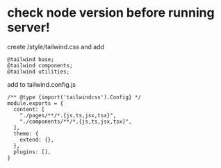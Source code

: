 # check node version before running server!

create /style/tailwind.css  and add 
```
@tailwind base;
@tailwind components;
@tailwind utilities;
```
add to tailwind.config.js
```
/** @type {import('tailwindcss').Config} */
module.exports = {
  content: [
    "./pages/**/*.{js,ts,jsx,tsx}",
    "./components/**/*.{js,ts,jsx,tsx}",
  ],
  theme: {
    extend: {},
  },
  plugins: [],
}

```